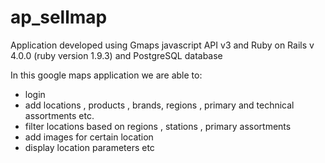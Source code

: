 # ap_sellmap

Application developed using Gmaps javascript API v3 and Ruby on Rails v 4.0.0 (ruby version 1.9.3) and PostgreSQL database

In this google maps application we are able to:
- login 
- add locations , products , brands, regions , primary and technical assortments etc. 
- filter locations based on regions , stations , primary assortments
- add images for certain location
- display location parameters etc